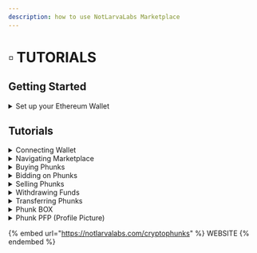 ```yaml
---
description: how to use NotLarvaLabs Marketplace
---
```


# ▫ TUTORIALS

## Getting Started

<details>

<summary>Set up your Ethereum Wallet</summary>

<mark style="color:green;"></mark>[**MetaMask - Install Guide**](https://cryptobriefing.com/metamask-beginner-guide/)****

[**MetaMask - Fund your Wallet with ETH**](https://metamask.zendesk.com/hc/en-us/articles/360058239311-Directly-buying-tokens-with-on-ramps-in-MetaMask)****

Connect your MetaMask Wallet to the Marketplace using tutorial below.

</details>

## Tutorials

<details>

<summary>Connecting Wallet</summary>

Start by using Slide Bar on upper right corner and click on "Connect to MetaMask" button.

&#x20;![](<../../.gitbook/assets/Screen Shot 2022-03-16 at 12.29.32.png>)

Popup Window will appear, choose "MetaMask" and confirm action when prompted.

![](<../../.gitbook/assets/Screen Shot 2022-03-16 at 12.31.18.png>)

If successful, Slide Bar will indicate "Connected to Ethereum".

![](<../../.gitbook/assets/Screen Shot 2022-03-16 at 12.33.47.png>)

</details>

<details>

<summary>Navigating Marketplace</summary>

Use Filters to easily navigate [**Phunks for Sale**](https://notlarvalabs.com/cryptophunks/forsale) or [**All 10'000 Phunks**](https://notlarvalabs.com/cryptophunks/allphunks). \
By default all Phunks for Sale are sorted by Price (Low to High).

![](<../../.gitbook/assets/Bildschirmfoto 2022-03-10 um 16.40.16.png>)

</details>

<details>

<summary>Buying Phunks</summary>

Use "Buy" button to purchase Phunks [**Listed for Sale**](https://notlarvalabs.com/cryptophunks/forsale).\
Confirm your MetaMask transaction when prompted.

![](<../../.gitbook/assets/Screen Shot 2022-03-16 at 13.46.35.png>)

<mark style="color:orange;">Make sure you have enough ETH in your MetaMask Wallet to cover max transaction fees.</mark>

</details>

<details>

<summary>Bidding on Phunks</summary>

Use "Place Bid" button to place a Bid, enter "Bid Price" in ETH and press "Submit" button.\
Confirm your MetaMask transaction when prompted.&#x20;

![](<../../.gitbook/assets/Screen Shot 2022-03-16 at 13.55.16.png>)

<mark style="color:orange;">Make sure you have enough ETH in your MetaMask Wallet to cover max transaction fees.</mark>

</details>

<details>

<summary>Selling Phunks</summary>

Use "Sell" button to Sell a Phunk, enter "List Price" in ETH and press "Submit" button.\
Confirm your MetaMask transaction when prompted.&#x20;

![](<../../.gitbook/assets/Screen Shot 2022-03-16 at 14.10.40.png>)

<mark style="color:orange;">Make sure you have enough ETH in your MetaMask Wallet to cover max transaction fees.</mark>

<mark style="color:orange;">Before Selling your Phunk make sure you claimed your outstanding</mark> [**$PHUNKY**](../../phunk-dao/dao/phunky.md)<mark style="color:orange;">.</mark>&#x20;

</details>

<details>

<summary>Withdrawing Funds</summary>

After successful Sell a "Withdraw Funds" button will appear in Slide Bar we used to connect. Press "Withdraw Funds" button.\
Confirm your MetaMask transaction when prompted.

![](<../../.gitbook/assets/Screen Shot 2022-03-15 at 12.09.07.png>)

</details>

<details>

<summary>Transferring Phunks</summary>

Use "Transfer" button to transfer a Phunk to a different Ethereum address.\
Insert receiving [**ENS**](https://ens.domains) or native Ethereum address and press "Submit" button.\
Confirm your MetaMask transaction when prompted.&#x20;

![](<../../.gitbook/assets/Screen Shot 2022-03-16 at 14.12.52.png>)

<mark style="color:orange;">Before transferring your Phunk make sure you claimed your outstanding</mark> [**$PHUNKY**](../../phunk-dao/dao/phunky.md)<mark style="color:orange;">.</mark>&#x20;

</details>

<details>

<summary>Phunk BOX</summary>

Use Phunk Box to browse collections for any account holding Phunks.

Start by searching for a ETH wallet address or ENS.

![](<../../.gitbook/assets/Screen Shot 2022-04-03 at 23.26.18 (1).png>)

You should be able to see Phunks held by that account address.

![](<../../.gitbook/assets/Screen Shot 2022-04-03 at 23.26.44 (1).png>)

</details>

<details>

<summary>Phunk PFP (Profile Picture)</summary>

You can customise any Phunk using Phunk Box.

Search for a wallet address or your ENS.

![](<../../.gitbook/assets/Screen Shot 2022-04-03 at 23.26.18 (1).png>)

Choose a Phunk you would like to customise.

![](<../../.gitbook/assets/Screen Shot 2022-04-03 at 23.26.44 (1).png>)

You will see two white Circles on right corner, use them to edit Border or Background.

![](<../../.gitbook/assets/Screen Shot 2022-04-03 at 23.22.17.png>)

![](<../../.gitbook/assets/Screen Shot 2022-04-03 at 23.22.41.png>)

After you chosen your Color combo klick on "Save PFP" top right corner.

![](<../../.gitbook/assets/Screen Shot 2022-04-03 at 23.23.28.png>)

You can chose type and Shape between Square, Round and Hexagon. \
With or without Color Border and press Download.

![](<../../.gitbook/assets/Screen Shot 2022-04-03 at 23.23.45.png>)![](<../../.gitbook/assets/Screen Shot 2022-04-03 at 23.23.54 (1).png>)

</details>

{% embed url="https://notlarvalabs.com/cryptophunks" %}
WEBSITE
{% endembed %}
